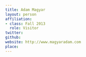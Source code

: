 ```yaml
---
title: Adam Magyar
layout: person
affiliation:
- class: Fall 2013
  role: Visitor
twitter:
github:
website: http://www.magyaradam.com
place:
---
```

